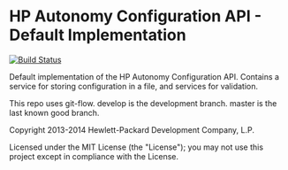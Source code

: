# HP Autonomy Configuration API - Default Implementation

[![Build Status](https://travis-ci.org/hpautonomy/java-configuration-impl.svg?branch=master)](https://travis-ci.org/hpautonomy/java-configuration-impl)

Default implementation of the HP Autonomy Configuration API.  Contains a service for storing configuration in a file, and services for validation.

This repo uses git-flow. develop is the development branch. master is the last known good branch.

Copyright 2013-2014 Hewlett-Packard Development Company, L.P.

Licensed under the MIT License (the "License"); you may not use this project except in compliance with the License.
